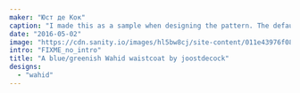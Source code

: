 ```yaml
---
maker: "Юст де Кок"
caption: "I made this as a sample when designing the pattern. The default neckline has been lowered since."
date: "2016-05-02"
image: "https://cdn.sanity.io/images/hl5bw8cj/site-content/011e43976f08ac8c84004a40173d438a12eed8ea-2048x2048.jpg"
intro: "FIXME_no_intro"
title: "A blue/greenish Wahid waistcoat by joostdecock"
designs:
  - "wahid"
---
```


